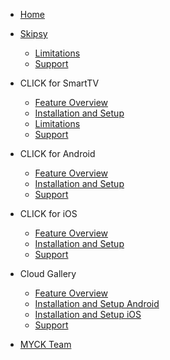 <!-- docs/_sidebar.md -->

* [Home](README.md)

* [Skipsy](skipsy.md)
  * [Limitations](limitations_skipsy.md)
  * [Support](support.md)

* CLICK for SmartTV  
  * [Feature Overview](overview_tv.md)
  * [Installation and Setup](install_tv.md)
  * [Limitations](limitations_tv.md)
  * [Support](support.md)

* CLICK for Android  
  * [Feature Overview](overview_android.md)
  * [Installation and Setup](install_android.md)
  * [Support](support.md)

* CLICK for iOS  
  * [Feature Overview](overview_ios.md)
  * [Installation and Setup](install_ios.md)
  * [Support](support.md)

* Cloud Gallery
  * [Feature Overview](cloud_overview.md)
  * [Installation and Setup Android](cloud_install.md)
  * [Installation and Setup iOS](cloud_install_ios.md)
  * [Support](support.md)

* [MYCK Team](join.md)